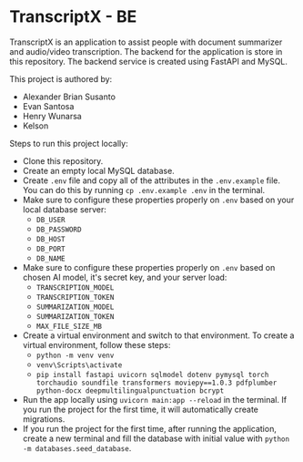 # TranscriptX - BE

TranscriptX is an application to assist people with document summarizer and audio/video transcription. The backend for the application is store in this repository. The backend service is created using FastAPI and MySQL.

This project is authored by:
- Alexander Brian Susanto
- Evan Santosa
- Henry Wunarsa
- Kelson

Steps to run this project locally:
- Clone this repository.
- Create an empty local MySQL database.
- Create ```.env``` file and copy all of the attributes in the ```.env.example``` file. You can do this by running ```cp .env.example .env``` in the terminal. 
- Make sure to configure these properties properly on ```.env``` based on your local database server:
    - ```DB_USER```
    - ```DB_PASSWORD```
    - ```DB_HOST```
    - ```DB_PORT```
    - ```DB_NAME``` 
- Make sure to configure these properties properly on ```.env``` based on chosen AI model, it's secret key, and your server load:
    - ```TRANSCRIPTION_MODEL```
    - ```TRANSCRIPTION_TOKEN```
    - ```SUMMARIZATION_MODEL```
    - ```SUMMARIZATION_TOKEN```
    - ```MAX_FILE_SIZE_MB```  
- Create a virtual environment and switch to that environment. To create a virtual environment, follow these steps:
    - ```python -m venv venv```
    - ```venv\Scripts\activate```
    - ```pip install fastapi uvicorn sqlmodel dotenv pymysql torch torchaudio soundfile transformers moviepy==1.0.3 pdfplumber python-docx deepmultilingualpunctuation bcrypt```
- Run the app locally using ```uvicorn main:app --reload``` in the terminal. If you run the project for the first time, it will automatically create migrations. 
- If you run the project for the first time, after running the application, create a new terminal and fill the database with initial value with ```python -m databases.seed_database```.